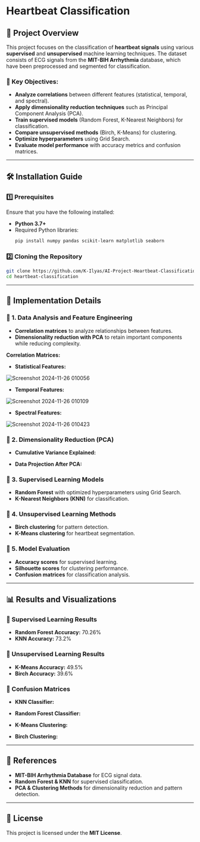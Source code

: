 # Heartbeat Classification

## 📌 Project Overview

This project focuses on the classification of **heartbeat signals** using various **supervised** and **unsupervised** machine learning techniques. The dataset consists of ECG signals from the **MIT-BIH Arrhythmia** database, which have been preprocessed and segmented for classification.

### 🔹 Key Objectives:

- **Analyze correlations** between different features (statistical, temporal, and spectral).
- **Apply dimensionality reduction techniques** such as Principal Component Analysis (PCA).
- **Train supervised models** (Random Forest, K-Nearest Neighbors) for classification.
- **Compare unsupervised methods** (Birch, K-Means) for clustering.
- **Optimize hyperparameters** using Grid Search.
- **Evaluate model performance** with accuracy metrics and confusion matrices.

---

## 🛠 Installation Guide

### 1️⃣ Prerequisites

Ensure that you have the following installed:

- **Python 3.7+**
- Required Python libraries:
  ```bash
  pip install numpy pandas scikit-learn matplotlib seaborn
  ```

### 2️⃣ Cloning the Repository

```bash
git clone https://github.com/K-Ilyas/AI-Project-Heartbeat-Classification.git
cd heartbeat-classification
```

---

## 📜 Implementation Details

### 📌 1. Data Analysis and Feature Engineering

- **Correlation matrices** to analyze relationships between features.
- **Dimensionality reduction with PCA** to retain important components while reducing complexity.

**Correlation Matrices:**
- **Statistical Features:**
  

![Screenshot 2024-11-26 010056](https://github.com/user-attachments/assets/05056ef8-5d30-433d-a56f-20a9e935d96b)

- **Temporal Features:**
  
![Screenshot 2024-11-26 010109](https://github.com/user-attachments/assets/c2385102-08b4-4c56-8bf8-feb5ca1d61e3)

- **Spectral Features:**
  
![Screenshot 2024-11-26 010423](https://github.com/user-attachments/assets/a775df23-1b46-49e7-a2d8-c9eabd93127b)





### 📌 2. Dimensionality Reduction (PCA)

- **Cumulative Variance Explained:**

- **Data Projection After PCA:**


### 📌 3. Supervised Learning Models

- **Random Forest** with optimized hyperparameters using Grid Search.
- **K-Nearest Neighbors (KNN)** for classification.

### 📌 4. Unsupervised Learning Methods

- **Birch clustering** for pattern detection.
- **K-Means clustering** for heartbeat segmentation.

### 📌 5. Model Evaluation

- **Accuracy scores** for supervised learning.
- **Silhouette scores** for clustering performance.
- **Confusion matrices** for classification analysis.

---

## 📊 Results and Visualizations

### 🔹 Supervised Learning Results

- **Random Forest Accuracy:** 70.26%
- **KNN Accuracy:** 73.2%

### 🔹 Unsupervised Learning Results

- **K-Means Accuracy:** 49.5%
- **Birch Accuracy:** 39.6%

### 🔹 Confusion Matrices

- **KNN Classifier:**

- **Random Forest Classifier:**

- **K-Means Clustering:**

- **Birch Clustering:**


---

## 📖 References

- **MIT-BIH Arrhythmia Database** for ECG signal data.
- **Random Forest & KNN** for supervised classification.
- **PCA & Clustering Methods** for dimensionality reduction and pattern detection.

---

## 📜 License

This project is licensed under the **MIT License**.
